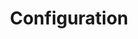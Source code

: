 ---
title: "Configuration"
description: "Manage configuration and sensitive data"
courseTitle: "Configuration"
weight: 1
banner: "/98e16360-a366-4b78-8e0a-031da07fdacb/images/configuration.png"
---